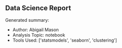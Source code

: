 ## Data Science Report

Generated summary:

- Author: Abigail Mason
- Analysis Topic: notebook
- Tools Used: ['statsmodels', 'seaborn', 'clustering']
